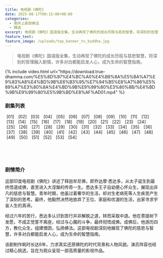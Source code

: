 ```yaml
---
title: 电视剧《佛陀》
date: 2025-08-17T00:15:00+08:00
categories:
  - 南传上座部佛法
  - 精选
excerpt: 电视剧《佛陀》国语版全集，生动再现了佛陀的成长历程与慈悲智慧，将深刻的哲理融入剧情，许多对白都能启发人心，成为生命的智慧指南。
feature_text:
feature_image: /uploads/top_banner_tv_buddha.jpg
---
```

> 电视剧《佛陀》国语版全集，生动再现了佛陀的成长历程与慈悲智慧，将深刻的哲理融入剧情，许多对白都能启发人心，成为生命的智慧指南。

<div id="video-player-container">
  {% include video.html url="https://download.true-dhamma.com/%E5%8D%97%E4%BC%A0%E4%B8%8A%E5%BA%A7%E9%83%A8%E4%BD%9B%E6%B3%95/%E7%94%B5%E8%A7%86%E5%89%A7%E3%80%8A%E4%BD%9B%E9%99%80%E3%80%8B/%E4%BD%9B%E9%99%80%E5%9B%BD%E8%AF%AD01.mp4" %}
</div>

### 剧集列表

<div class="episode-links">
  <a href="#" class="episode-link" data-episode="01">[01]</a>
  <a href="#" class="episode-link" data-episode="02">[02]</a>
  <a href="#" class="episode-link" data-episode="03">[03]</a>
  <a href="#" class="episode-link" data-episode="04">[04]</a>
  <a href="#" class="episode-link" data-episode="05">[05]</a>
  <a href="#" class="episode-link" data-episode="06">[06]</a>
  <a href="#" class="episode-link" data-episode="07">[07]</a>
  <a href="#" class="episode-link" data-episode="08">[08]</a>
  <a href="#" class="episode-link" data-episode="09">[09]</a>
  <a href="#" class="episode-link" data-episode="10">[10]</a>
  <a href="#" class="episode-link" data-episode="11">[11]</a>
  <a href="#" class="episode-link" data-episode="12">[12]</a>
  <a href="#" class="episode-link" data-episode="13">[13]</a>
  <a href="#" class="episode-link" data-episode="14">[14]</a>
  <a href="#" class="episode-link" data-episode="15">[15]</a>
  <a href="#" class="episode-link" data-episode="16">[16]</a>
  <a href="#" class="episode-link" data-episode="17">[17]</a>
  <a href="#" class="episode-link" data-episode="18">[18]</a>
  <a href="#" class="episode-link" data-episode="19">[19]</a>
  <a href="#" class="episode-link" data-episode="20">[20]</a>
  <a href="#" class="episode-link" data-episode="21">[21]</a>
  <a href="#" class="episode-link" data-episode="22">[22]</a>
  <a href="#" class="episode-link" data-episode="23">[23]</a>
  <a href="#" class="episode-link" data-episode="24">[24]</a>
  <a href="#" class="episode-link" data-episode="25">[25]</a>
  <a href="#" class="episode-link" data-episode="26">[26]</a>
  <a href="#" class="episode-link" data-episode="27">[27]</a>
  <a href="#" class="episode-link" data-episode="28">[28]</a>
  <a href="#" class="episode-link" data-episode="29">[29]</a>
  <a href="#" class="episode-link" data-episode="30">[30]</a>
  <a href="#" class="episode-link" data-episode="31">[31]</a>
  <a href="#" class="episode-link" data-episode="32">[32]</a>
  <a href="#" class="episode-link" data-episode="33">[33]</a>
  <a href="#" class="episode-link" data-episode="34">[34]</a>
  <a href="#" class="episode-link" data-episode="35">[35]</a>
  <a href="#" class="episode-link" data-episode="36">[36]</a>
  <a href="#" class="episode-link" data-episode="37">[37]</a>
  <a href="#" class="episode-link" data-episode="38">[38]</a>
  <a href="#" class="episode-link" data-episode="39">[39]</a>
  <a href="#" class="episode-link" data-episode="40">[40]</a>
  <a href="#" class="episode-link" data-episode="41">[41]</a>
  <a href="#" class="episode-link" data-episode="42">[42]</a>
  <a href="#" class="episode-link" data-episode="43">[43]</a>
  <a href="#" class="episode-link" data-episode="44">[44]</a>
  <a href="#" class="episode-link" data-episode="45">[45]</a>
  <a href="#" class="episode-link" data-episode="46">[46]</a>
  <a href="#" class="episode-link" data-episode="47">[47]</a>
  <a href="#" class="episode-link" data-episode="48">[48]</a>
  <a href="#" class="episode-link" data-episode="49">[49]</a>
  <a href="#" class="episode-link" data-episode="50">[50]</a>
  <a href="#" class="episode-link" data-episode="51">[51]</a>
  <a href="#" class="episode-link" data-episode="52">[52]</a>
  <a href="#" class="episode-link" data-episode="53">[53]</a>
  <a href="#" class="episode-link" data-episode="54">[54]</a>
</div>



<script>
  document.addEventListener("DOMContentLoaded", function() {
    const episodeLinks = document.querySelectorAll('.episode-link');
    const videoPlayerContainer = document.getElementById('video-player-container');
    const baseUrl = "https://download.true-dhamma.com/%E5%8D%97%E4%BC%A0%E4%B8%8A%E5%BA%A7%E9%83%A8%E4%BD%9B%E6%B3%95/%E7%94%B5%E8%A7%86%E5%89%A7%E3%80%8A%E4%BD%9B%E9%99%80%E3%80%8B/%E4%BD%9B%E9%99%80%E5%9B%BD%E8%AF%AD";

    episodeLinks.forEach(link => {
      link.addEventListener('click', function(event) {
        event.preventDefault();
        const episodeNumber = this.getAttribute('data-episode');
        const videoUrl = `${baseUrl}${episodeNumber}.mp4`;

        // 动态更新Jekyll include的url参数是不直接可行的
        // 因此，我们直接替换播放器HTML
        videoPlayerContainer.innerHTML = `
          <video controls="" width="100%" autoplay>
            <source src="${videoUrl}" type="video/mp4" />
            您的浏览器不支持 HTML5 video 标签。
          </video>
        `;
      });
    });
  });
</script>

&nbsp;

<style>
.episode-links a {
  margin: 0 5px;
  text-decoration: none;
}
</style>

&nbsp;

### 剧情简介

这部印度电视剧《佛陀》讲述了释迦牟尼佛，即乔达摩·悉达多，从太子诞生到最终悟道成佛，直至进入大涅槃的传奇一生。悉达多王子自幼便心怀众生，展现出非凡的慈悲与智慧。青年时期，他虽过着奢华的生活，却对生老病死等人生疾苦产生了深刻的思考。最终，他毅然决然地放弃了王位、家庭和优渥的生活，出家寻求宇宙人生的真谛。

经过六年的苦行，悉达多认识到苦行并非解脱之道，转而采取中道。他在菩提树下发愿，不成正觉誓不离座，经过与心魔的斗争，最终彻悟成佛。成佛后，他游历四方，教化众生，组建僧团，弘扬佛法。这部电视剧深刻地展现了佛陀的慈悲与智慧，许多对白都能启发人心，成为生命的智慧指南。

该剧制作耗时长达6年，力求真实还原佛陀的时代背景和人物风貌。演员阵容也经过精心挑选，旨在为观众呈现一部高质量的影视作品。